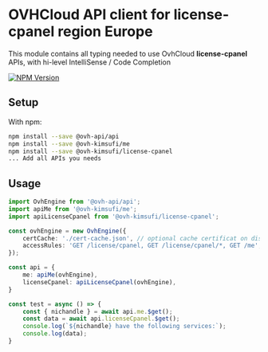 # OVHCloud API client for **license-cpanel** region Europe

This module contains all typing needed to use OvhCloud **license-cpanel** APIs, with hi-level IntelliSense / Code Completion

[![NPM Version](https://img.shields.io/npm/v/@ovh-kimsufi/license-cpanel.svg?style=flat)](https://www.npmjs.org/package/@ovh-kimsufi/license-cpanel)

## Setup

With npm:

```bash
npm install --save @ovh-api/api
npm install --save @ovh-kimsufi/me
npm install --save @ovh-kimsufi/license-cpanel
... Add all APIs you needs
```

## Usage

```typescript
import OvhEngine from '@ovh-api/api';
import apiMe from '@ovh-kimsufi/me';
import apiLicenseCpanel from '@ovh-kimsufi/license-cpanel';

const ovhEngine = new OvhEngine({ 
    certCache: './cert-cache.json', // optional cache certificat on disk.
    accessRules: 'GET /license/cpanel, GET /license/cpanel/*, GET /me', // optional limit the requested privileges.
});

const api = {
    me: apiMe(ovhEngine),
    licenseCpanel: apiLicenseCpanel(ovhEngine),
}

const test = async () => {
    const { nichandle } = await api.me.$get();
    const data = await api.licenseCpanel.$get();
    console.log(`${nichandle} have the following services:`);
    console.log(data);
}
```
